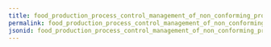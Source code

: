 ```yaml
---
title: food_production_process_control_management_of_non_conforming_products
permalink: food_production_process_control_management_of_non_conforming_products.html
jsonid: food_production_process_control_management_of_non_conforming_products
---
```

